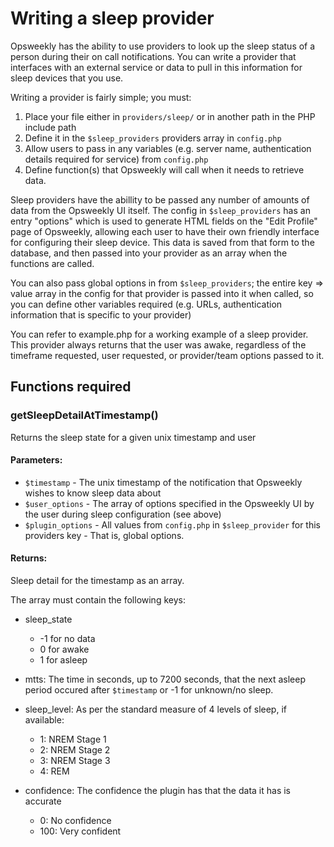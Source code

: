 # Writing a sleep provider
Opsweekly has the ability to use providers to look up the sleep status of a person during their on call notifications. You can write a provider that interfaces with an external service or data to pull in this information for sleep devices that you use. 

Writing a provider is fairly simple; you must:

1. Place your file either in `providers/sleep/` or in another path in the PHP include path
2. Define it in the `$sleep_providers` providers array in `config.php`
3. Allow users to pass in any variables (e.g. server name, authentication details required for service) from `config.php`
4. Define function(s) that Opsweekly will call when it needs to retrieve data. 

Sleep providers have the abillity to be passed any number of amounts of data from the Opsweekly UI itself. The config in `$sleep_providers` has an entry "options" which is used to generate HTML fields on the "Edit Profile" page of Opsweekly, allowing each user to have their own friendly interface for configuring their sleep device. This data is saved from that form to the database, and then passed into your provider as an array when the functions are called. 

You can also pass global options in from `$sleep_providers`; the entire key => value array in the config for that provider is passed into it when called, so you can define other variables required (e.g. URLs, authentication information that is specific to your provider)

You can refer to example.php for a working example of a sleep provider. This provider always returns that the user was awake, regardless of the timeframe requested, user requested, or provider/team options passed to it. 

## Functions required

### getSleepDetailAtTimestamp()
Returns the sleep state for a given unix timestamp and user

#### Parameters:
*   `$timestamp` - The unix timestamp of the notification that Opsweekly wishes to know sleep data about
*   `$user_options` - The array of options specified in the Opsweekly UI by the user during sleep configuration (see above)
*   `$plugin_options` - All values from `config.php` in `$sleep_provider` for this providers key - That is, global options.
 
 
#### Returns:
Sleep detail for the timestamp as an array.

The array must contain the following keys: 

 * sleep_state
 	* -1 for no data
 	* 0 for awake
 	* 1 for asleep
 * mtts: The time in seconds, up to 7200 seconds, that the next asleep period occured after `$timestamp` or -1 for unknown/no sleep.
 
 * sleep_level: As per the standard measure of 4 levels of sleep, if available:
	 * 1: NREM Stage 1
	 * 2: NREM Stage 2
	 * 3: NREM Stage 3
	 * 4: REM
 * confidence: The confidence the plugin has that the data it has is accurate
 	* 0: No confidence
 	* 100: Very confident